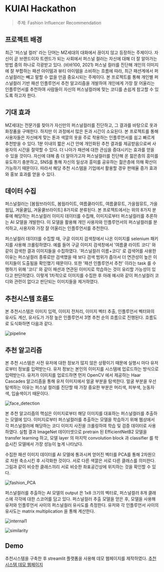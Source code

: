# KUIAI Hackathon
> 주제: Fashion Influencer Recommendation

## 프로젝트 배경
최근 '퍼스널 컬러' 라는 단어는 MZ세대의 대화에서 끊이지 않고 등장하는 주제이다.
자신이 곧 브랜드이자 트렌드가 되는 사회에서 퍼스널 컬러는 자신에 대해 더 잘 알아가는 방법 중의 하나로 각광받고 있다. (비바100, 2021)
퍼스널 컬러를 진단해 개인의 이미지에 잘 부합하는 패션 아이템과 뷰티 아이템을 소비하는 흐름에 따라, 최근 패션계에서 퍼스널컬러는 빼고 말할 수 없을 만큼 중요시되는 주제이다.
본 프로젝트를 통해 개인별 퍼스널컬러 기반 패션 인플루언서 추천 알고리즘을 개발하여 개인에게 가장 잘 어울리는 인플루언서를 추천하여 사람들이 자신의 퍼스널컬러에 맞는 코디를 손쉽게 참고할 수 있도록 하고자 한다.

## 기대 효과
MZ세대는 전문가를 찾아가 자신만의 퍼스널컬러를 진단하고, 그 결과를 바탕으로 옷과 화장품을 구매한다. 하지만 이 과정에서 많은 돈과 시간이 소요된다. 본 프로젝트를 통해 사용자들은 자신에게 맞는 톤과 색깔의 옷을 주로 착용하는 인플루언서를 쉽고 빠르게 추천받을 수 있다. 1분 이내의 짧은 시간 안에 개인화된 추천 결과를 제공받음으로써 사용자의 시간을 절약할 수 있다.
더 나아가 패션에 대한 관심을 증대시키는 효과를 얻을 수 있을 것이다. 자신에 대해 좀 더 알아가고자 퍼스널컬러를 진단해 온 젊은층의 흥미를 유도하기 충분하고, SNS를 통해 자신의 일상과 흥미를 공유하는 젊은층에 의해 확산이 가능하기 때문이다. 따라서 해당 추천 시스템을 기업에서 활용할 경우 판매율 증가 효과와 홍보 효과를 얻을 수 있다.

## 데이터 수집
퍼스널컬러는 [봄웜브라이트, 봄웜라이트, 여름쿨라이트, 여름쿨뮤트, 가을웜뮤트, 가을웜딥, 겨울쿨딥, 겨울쿨브라이트] 8가지로 분류된다. 본 프로젝트에서는 위의 8가지 분류에 해당하는 퍼스널컬러 이미지 데이터를 수집해, 이미지로부터 퍼스널컬러를 추론하는 AI 모델을 개발한다. 이 모델을 활용해 개인 사용자와 인플루언서의 퍼스널컬러를 분석하고, 사용자와 가장 잘 어울리는 인플루언서를 추천한다.

퍼스널컬러 데이터를 수집할 때, 구글 이미지 검색창에서 나온 이미지를 selenium 패키지를 사용해 크롤링하였다. 예를 들어 구글 이미지 검색창에서 '여름쿨 라이트 코디' 와 같이 검색한 결과 이미지들을 수집하였다. '퍼스널컬러 이름+코디' 로 검색어를 사용한 이유는 퍼스널컬러 종류로만 검색했을 때 보다 검색 범위가 좁아서 더 연관성이 높은 이미지들이 도출됨을 확인했기 때문이다. 또한 '패션 인플루언서 추천' 이라는 task 를 수행하기 위해 '코디' 와 같이 패션과 연관된 이미지로 학습하는 것이 유리할 가능성이 있다고 판단하였다. 이렇게 1차적으로 이미지를 수집한 후 아래 예시와 같이 퍼스널컬러 코디와 관련이 없다고 판단되는 이미지들을 제거하였다.

## 추천시스템 흐름도
본 추천시스템은 이미지 입력, 이미지 전처리, 이미지 벡터 추출, 인플루언서 벡터와의 유사도 계산, 유사도가 가장 높은 인플루언서 3명 추천 순의 흐름으로 진행된다. 흐름도로 도식화하면 다음과 같다.

![pipeline](https://user-images.githubusercontent.com/44287798/215034049-79b75e45-982e-4c7d-9b60-f017d1d737dc.PNG)


## 추천 알고리즘
본 추천 시스템은 사전 유저에 대한 정보가 많지 않은 상황이기 때문에 실행시 마다 유저로부터 정보를 입력받는다. 유저 정보는 본인의 이미지를 시스템에 업로드하는 방식으로 입력받는다.
유저가 이미지를 업로드하면 먼저 OpenCV 에서 제공하는 Haar Cascades 알고리즘을 통해 유저 이미지에서 얼굴 부분을 탐색한다. 얼굴 부분을 우선 탐색하는 이유는 퍼스널 컬러를 진단할 때 가장 중요한 부분은 머리색, 피부색, 눈동자색, 입술색이기 때문이다.

![face_detection](https://user-images.githubusercontent.com/44287798/215033371-51b647e4-374c-4b09-973f-cefe5c2bafce.PNG)


본 추천 알고리즘의 핵심은 이미지로부터 해당 이미지를 대표하는 퍼스널컬러를 추출하는 모델에 있다. 이미지로부터 퍼스널컬러를 추출하는 모델을 학습하기 위해 웹상에서 각 퍼스널컬러에 해당하는 코디 이미지 사진을 크롤링하여 학습 및 검증 데이터로 사용하였다. 실험 결과 ImageNet 데이터셋으로 pretrain 된 EfficientNetB2 모델을 transfer learning 하고, 모델 layer 의 마지막 convolution block 과 classifier 를 학습시킨 모델에서 가장 성능이 높게 나타났다.

수집한 패션 이미지 데이터를 AI 모델에 통과시켜 얻어진 벡터를 PCA를 통해 2차원으로 차원 축소시킨 후 시각화한 것이다. 서로 다른 색깔은 서로 다른 클래스를 의미한다. 그림과 같이 비슷한 클래스끼리 서로 비슷한 좌표공간상에 위치하는 것을 확인할 수 있다.

![fashion_PCA](https://user-images.githubusercontent.com/44287798/215035356-1d598c60-ee7f-4823-86e6-5c1d542dbd93.png)


퍼스널컬러를 추출하는 AI 모델의 output 은 1x8 크기의 벡터로, 퍼스널컬러 8개 클래스에 각각에 대한 스코어를 담고 있다. 퍼스널컬러 추출 모델을 얻은 후, 모델을 사용해 유저와 인플루언서 사이의 퍼스널컬러 유사도를 측정한다. 유저와 각 인플루언서 사이의 유사도는 matrix multiplication 을 통해 계산한다.

![internal1](https://user-images.githubusercontent.com/44287798/215033644-5659eaac-d446-4ddb-ab16-928148952e8c.PNG)

![similarity](https://user-images.githubusercontent.com/44287798/215033659-0e188d6a-860a-49e9-8777-4883f09aa51a.PNG)

## Demo
추천시스템을 구축한 후 streamlit 플랫폼을 사용해 데모 웹페이지를 제작하였다. [추천시스템 데모 웹페이지](https://soheejeong-influencer-recommendation-app-streamlit-vf57l8.streamlit.app/)



